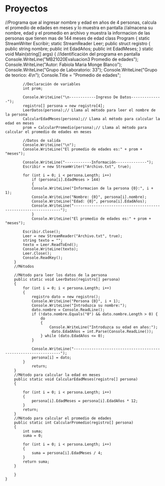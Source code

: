 # Proyectos
//Programa que al ingresar nombre y edad en años de 4 personas, calcula el promedio de edades en meses y lo muestra en pantalla
    //almacena su nombre, edad y el promedio en archivo y muestra la informacion de las personas que tienen mas de 144 meses de edad
    class Program
    {
        static StreamWriter Escribir;
        static StreamReader Leer;
        public struct registro
        {
            public string nombre;
            public int EdadAños;
            public int EdadMeses;
        }
        static void Main(string[] args)
        {
            //Identificación del programa en pantalla
            Console.WriteLine("MB21020Evaluacion3 Promedio de edades");
            Console.WriteLine("Autor: Fabiola Maria Monge Blanco");
            Console.WriteLine("Grupo de Laboratorio: 33");
            Console.WriteLine("Grupo de teorico: 4\n");
            Console.Title = "Promedio de edades";

            //Declaración de variables
            int prom;

            Console.WriteLine("\n------------Ingreso De Datos--------------");
            registro[] persona = new registro[4];
            LeerDatos(persona);// Llama al método para leer el nombre de la persona
            CalcularEdadMeses(persona);// Llama al método para calcular la edad en meses
            prom = CalcularPromedio(persona);// Llama al método para calcular el promedio de edades en meses

            //Datos de salida
            Console.WriteLine("\n");
            Console.WriteLine("El promedio de edades es:" + prom +  "meses");

            Console.WriteLine("------------Información--------------");
            Escribir = new StreamWriter("Archivo.txt", true);

            for (int i = 0; i < persona.Length; i++)
                if (persona[i].EdadMeses > 144)
                {
                Console.WriteLine("Informacion de la persona {0}:", i + 1);
                Console.WriteLine("Nombre: {0}", persona[i].nombre);
                Console.WriteLine("Edad: {0}", persona[i].EdadAños);
                Console.WriteLine("----------------------------------------------------------------");
                }
                Console.WriteLine("El promedio de edades es:" + prom +  "meses");
            
            Escribir.Close();
            Leer = new StreamReader("Archivo.txt", true);
            string texto = "";
            texto = Leer.ReadToEnd();
            Console.WriteLine(texto);
            Leer.Close();
            Console.ReadKey();
        }
        //Métodos

        //Método para leer los datos de la persona
        public static void LeerDatos(registro[] persona)
        {
            for (int i = 0; i < persona.Length; i++)
            {
                registro dato = new registro();
                Console.WriteLine("Persona {0}", i + 1);
                Console.WriteLine("Introduzca su nombre:");
                dato.nombre = Console.ReadLine();
                if (!dato.nombre.Equals("0") && dato.nombre.Length > 0) {
                    do
                    {
                        Console.WriteLine("Introduzca su edad en años:");
                         dato.EdadAños = int.Parse(Console.ReadLine());
                    } while (dato.EdadAños <= 0);
                }
                    
                Console.WriteLine("----------------------------------------------------------------");
                persona[i] = dato;
            }
                return;
        }
        //Método para calcular la edad en meses
        public static void CalcularEdadMeses(registro[] persona)
        {

            for (int i = 0; i < persona.Length; i++)
            {
                persona[i].EdadMeses = persona[i].EdadAños * 12;
            }
            return;
        }
        //Método para calcular el promedio de edades
        public static int CalcularPromedio(registro[] persona)
        {
            int suma;
            suma = 0;
           
            for (int i = 0; i < persona.Length; i++)
            {
                suma = persona[i].EdadMeses / 4;
            }  
            return suma; 
        }
           
        }
    }
    
